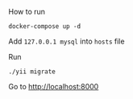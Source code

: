 How to run

```shell
docker-compose up -d
```

Add ```127.0.0.1 mysql``` into ```hosts``` file

Run

```
./yii migrate
```

Go to
<a href="http://localhost:8000">
http://localhost:8000
</a>